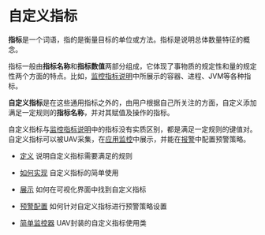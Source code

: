 # 自定义指标

**指标**是一个词语，指的是衡量目标的单位或方法。指标是说明总体数量特征的概念。

指标一般由**指标名称**和**指标数值**两部分组成，它体现了事物质的规定性和量的规定性两个方面的特点。比如，[监控指标说明](71.md)中所展示的容器、进程、JVM等各种指标。

**自定义指标**是在这些通用指标之外的，由用户根据自己所关注的方面，自定义添加满足一定规则的**指标名称**，并对其赋值及操作的指标。

自定义指标与[监控指标说明](71.md)中的指标没有实质区别，都是满足一定规则的键值对。自定义指标可以被UAV采集，在[应用监控](13.md)中展示，并能在[报警](28.md)中配置预警策略。


* [定义](80.md) 说明自定义指标需要满足的规则

* [如何实现](81.md) 自定义指标的简单使用

* [展示](82.md) 如何在可视化界面中找到自定义指标

* [预警配置](83.md) 如何针对自定义指标进行预警策略设置

* [简单监控器](84.md) UAV封装的自定义指标使用类